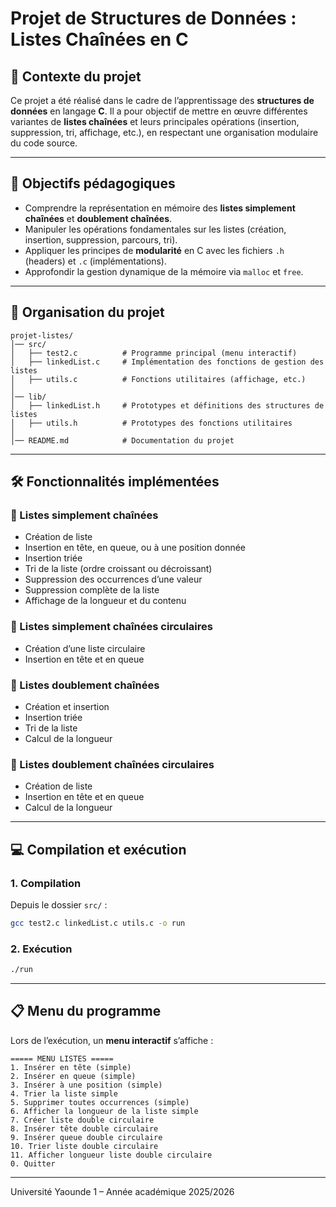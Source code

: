 # Projet de Structures de Données : Listes Chaînées en C

## 📖 Contexte du projet

Ce projet a été réalisé dans le cadre de l’apprentissage des **structures de données** en langage **C**.
Il a pour objectif de mettre en œuvre différentes variantes de **listes chaînées** et leurs principales opérations (insertion, suppression, tri, affichage, etc.), en respectant une organisation modulaire du code source.

---

## 🎯 Objectifs pédagogiques

* Comprendre la représentation en mémoire des **listes simplement chaînées** et **doublement chaînées**.
* Manipuler les opérations fondamentales sur les listes (création, insertion, suppression, parcours, tri).
* Appliquer les principes de **modularité** en C avec les fichiers `.h` (headers) et `.c` (implémentations).
* Approfondir la gestion dynamique de la mémoire via `malloc` et `free`.

---

## 📂 Organisation du projet

```
projet-listes/
│── src/
│   ├── test2.c          # Programme principal (menu interactif)
│   ├── linkedList.c     # Implémentation des fonctions de gestion des listes
│   ├── utils.c          # Fonctions utilitaires (affichage, etc.)
│
│── lib/
│   ├── linkedList.h     # Prototypes et définitions des structures de listes
│   ├── utils.h          # Prototypes des fonctions utilitaires
│
│── README.md            # Documentation du projet
```

---

## 🛠️ Fonctionnalités implémentées

### 🔹 Listes simplement chaînées

* Création de liste
* Insertion en tête, en queue, ou à une position donnée
* Insertion triée
* Tri de la liste (ordre croissant ou décroissant)
* Suppression des occurrences d’une valeur
* Suppression complète de la liste
* Affichage de la longueur et du contenu

### 🔹 Listes simplement chaînées circulaires

* Création d’une liste circulaire
* Insertion en tête et en queue

### 🔹 Listes doublement chaînées

* Création et insertion
* Insertion triée
* Tri de la liste
* Calcul de la longueur

### 🔹 Listes doublement chaînées circulaires

* Création de liste
* Insertion en tête et en queue
* Calcul de la longueur

---

## 💻 Compilation et exécution

### 1. Compilation

Depuis le dossier `src/` :

```bash
gcc test2.c linkedList.c utils.c -o run
```

### 2. Exécution

```bash
./run
```

---

## 📋 Menu du programme

Lors de l’exécution, un **menu interactif** s’affiche :

```
===== MENU LISTES =====
1. Insérer en tête (simple)
2. Insérer en queue (simple)
3. Insérer à une position (simple)
4. Trier la liste simple
5. Supprimer toutes occurrences (simple)
6. Afficher la longueur de la liste simple
7. Créer liste double circulaire
8. Insérer tête double circulaire
9. Insérer queue double circulaire
10. Trier liste double circulaire
11. Afficher longueur liste double circulaire
0. Quitter
```
---

Université Yaounde 1 – Année académique 2025/2026
